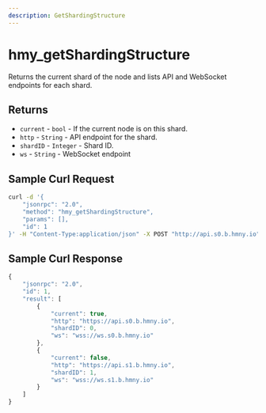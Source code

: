 ```yaml
---
description: GetShardingStructure
---
```


# hmy\_getShardingStructure

Returns the current shard of the node and lists API and WebSocket endpoints for each shard.

## Returns

* `current` - `bool` - If the current node is on this shard.
* `http` - `String` - API endpoint for the shard.
* `shardID` - `Integer` - Shard ID.
* `ws` - `String` - WebSocket endpoint

## Sample Curl Request

```bash
curl -d '{
    "jsonrpc": "2.0",
    "method": "hmy_getShardingStructure",
    "params": [],
    "id": 1
}' -H "Content-Type:application/json" -X POST "http://api.s0.b.hmny.io"
```

## Sample Curl Response

```javascript
{
    "jsonrpc": "2.0",
    "id": 1,
    "result": [
        {
            "current": true,
            "http": "https://api.s0.b.hmny.io",
            "shardID": 0,
            "ws": "wss://ws.s0.b.hmny.io"
        },
        {
            "current": false,
            "http": "https://api.s1.b.hmny.io",
            "shardID": 1,
            "ws": "wss://ws.s1.b.hmny.io"
        }
    ]
}
```

